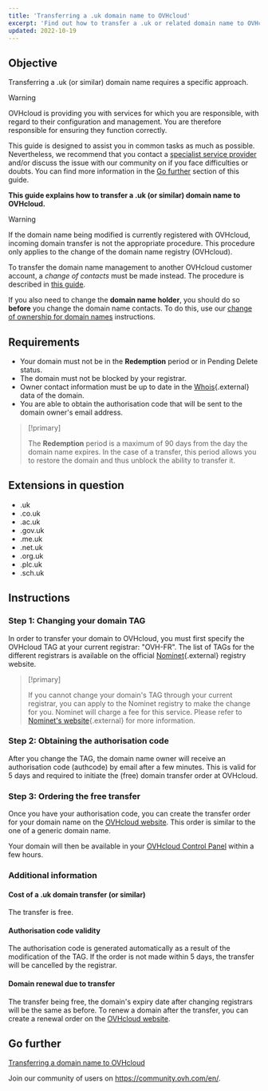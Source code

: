 ```yaml
---
title: 'Transferring a .uk domain name to OVHcloud'
excerpt: 'Find out how to transfer a .uk or related domain name to OVHcloud'
updated: 2022-10-19
---
```


## Objective

Transferring a .uk (or similar) domain name requires a specific approach.

> [!warning]
> OVHcloud is providing you with services for which you are responsible, with regard to their configuration and management. You are therefore responsible for ensuring they function correctly.
>
> This guide is designed to assist you in common tasks as much as possible. Nevertheless, we recommend that you contact a [specialist service provider](/links//partner) and/or discuss the issue with our community on if you face difficulties or doubts. You can find more information in the [Go further](#go-further) section of this guide.
>

**This guide explains how to transfer a .uk (or similar) domain name to OVHcloud.**

> [!warning]
>
> If the domain name being modified is currently registered with OVHcloud, incoming domain transfer is not the appropriate procedure. This procedure only applies to the change of the domain name registry (OVHcloud).
>
> To transfer the domain name management to another OVHcloud customer account, a *change of contacts* must be made instead. The procedure is described in [this guide](/pages/account_and_service_management/account_information/managing_contacts).
>
> If you also need to change the **domain name holder**, you should do so **before** you change the domain name contacts. To do this, use our [change of ownership for domain names](/pages/web_cloud/domains/trade_domain) instructions.
>

## Requirements

- Your domain must not be in the **Redemption** period or in Pending Delete status.
- The domain must not be blocked by your registrar.
- Owner contact information must be up to date in the [Whois](https://www.nominet.uk/whois){.external} data of the domain.
- You are able to obtain the authorisation code that will be sent to the domain owner's email address.

> [!primary]
>
> The **Redemption** period is a maximum of 90 days from the day the domain name expires. In the case of a transfer, this period allows you to restore the domain and thus unblock the ability to transfer it.

## Extensions in question

- .uk
- .co.uk
- .ac.uk
- .gov.uk
- .me.uk
- .net.uk
- .org.uk
- .plc.uk
- .sch.uk

## Instructions

### Step 1: Changing your domain TAG

In order to transfer your domain to OVHcloud, you must first specify the OVHcloud TAG at your current registrar: "OVH-FR". The list of TAGs for the different registrars is available on the official [Nominet](https://registrars.nominet.uk/uk-namespace/registrar-agreement/list-of-registrars/){.external} registry website.

> [!primary]
>
> If you cannot change your domain's TAG through your current registrar, you can apply to the Nominet registry to make the change for you. Nominet will charge a fee for this service.
> Please refer to [Nominet's website](https://www.nominet.uk/domain-support/){.external} for more information. 
>

### Step 2: Obtaining the authorisation code

After you change the TAG, the domain name owner will receive an authorisation code (authcode) by email after a few minutes. This is valid for 5 days and required to initiate the (free) domain transfer order at OVHcloud.

### Step 3: Ordering the free transfer

Once you have your authorisation code, you can create the transfer order for your domain name on the [OVHcloud website](https://www.ovhcloud.com/en-gb/). This order is similar to the one of a generic domain name.

Your domain will then be available in your [OVHcloud Control Panel](/links//manager) within a few hours.

### Additional information

#### Cost of a .uk domain transfer (or similar)

The transfer is free.

#### Authorisation code validity

The authorisation code is generated automatically as a result of the modification of the TAG. If the order is not made within 5 days, the transfer will be cancelled by the registrar.

#### Domain renewal due to transfer

The transfer being free, the domain's expiry date after changing registrars will be the same as before. To renew a domain after the transfer, you can create a renewal order on the [OVHcloud website](https://www.ovh.co.uk/cgi-bin/order/renew.cgi).

## Go further <a name="#go-further"></a>

[Transferring a domain name to OVHcloud](/pages/web_cloud/domains/transfer_incoming_generic_domain)

Join our community of users on <https://community.ovh.com/en/>.